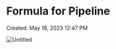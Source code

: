 # Formula for Pipeline

Created: May 18, 2023 12:47 PM

![Untitled](Revision/Notes%20Revision/media/Untitled%205.png)